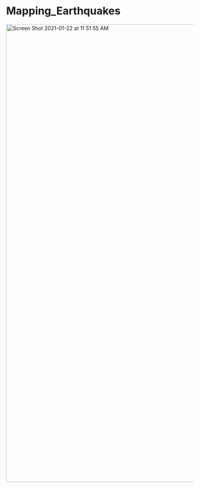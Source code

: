 # Mapping_Earthquakes

<img width="1231" alt="Screen Shot 2021-01-22 at 11 51 55 AM" src="https://user-images.githubusercontent.com/68168883/105520160-511c4380-5ca8-11eb-9ecf-e4dfdc6f857f.png">

